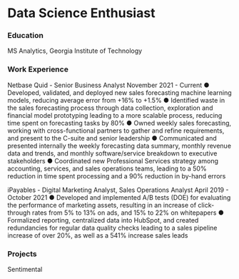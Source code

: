 # Data Science Enthusiast

### Education
MS Analytics, Georgia Institute of Technology

### Work Experience
Netbase Quid - Senior Business Analyst
November 2021 - Current
● Developed, validated, and deployed new sales forecasting machine learning models, reducing average
error from +16% to +1.5%
● Identified waste in the sales forecasting process through data collection, exploration and financial
model prototyping leading to a more scalable process, reducing time spent on forecasting tasks by 80%
● Owned weekly sales forecasting, working with cross-functional partners to gather and refine
requirements, and present to the C-suite and senior leadership
● Communicated and presented internally the weekly forecasting data summary, monthly revenue data
and trends, and monthly software/service breakdown to executive stakeholders
● Coordinated new Professional Services strategy among accounting, services, and sales operations
teams, leading to a 50% reduction in time spent processing and a 90% reduction in by-hand errors

iPayables - Digital Marketing Analyst, Sales Operations Analyst
April 2019 - October 2021
● Developed and implemented A/B tests (DOE) for evaluating the performance of marketing assets,
resulting in an increase of click-through rates from 5% to 13% on ads, and 15% to 22% on whitepapers
● Formalized reporting, centralized data into HubSpot, and created redundancies for regular data quality
checks leading to a sales pipeline increase of over 20%, as well as a 541% increase sales leads

### Projects
Sentimental
